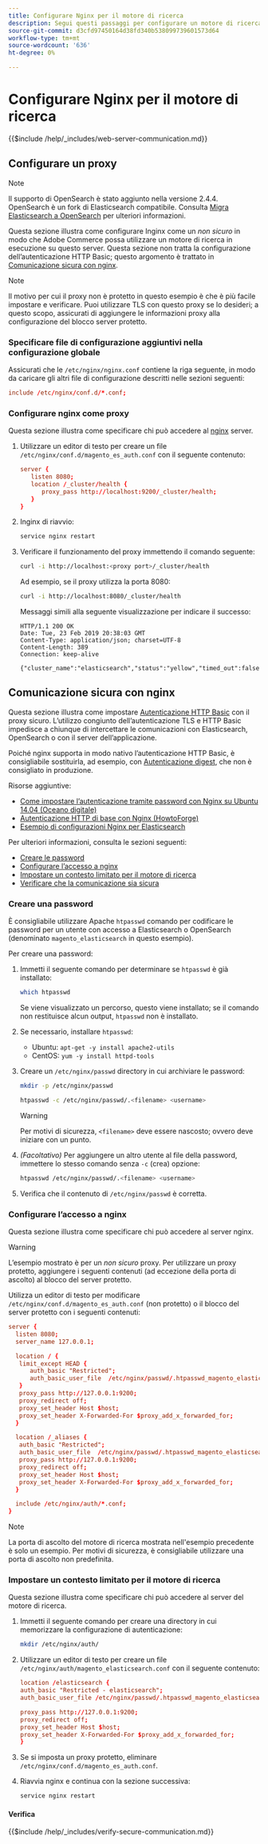 ```yaml
---
title: Configurare Nginx per il motore di ricerca
description: Segui questi passaggi per configurare un motore di ricerca con il server web Nginx per le installazioni on-premise di Adobe Commerce e Magenti Open Source.
source-git-commit: d3cfd97450164d38fd340b538099739601573d64
workflow-type: tm+mt
source-wordcount: '636'
ht-degree: 0%

---
```



# Configurare Nginx per il motore di ricerca

{{$include /help/_includes/web-server-communication.md}}

## Configurare un proxy

>[!NOTE]
>
>Il supporto di OpenSearch è stato aggiunto nella versione 2.4.4. OpenSearch è un fork di Elasticsearch compatibile. Consulta [Migra Elasticsearch a OpenSearch](../../../upgrade/prepare/opensearch-migration.md) per ulteriori informazioni.

Questa sezione illustra come configurare Inginx come un *non sicuro* in modo che Adobe Commerce possa utilizzare un motore di ricerca in esecuzione su questo server. Questa sezione non tratta la configurazione dell’autenticazione HTTP Basic; questo argomento è trattato in [Comunicazione sicura con nginx](#secure-communication-with-nginx).

>[!NOTE]
>
>Il motivo per cui il proxy non è protetto in questo esempio è che è più facile impostare e verificare. Puoi utilizzare TLS con questo proxy se lo desideri; a questo scopo, assicurati di aggiungere le informazioni proxy alla configurazione del blocco server protetto.

### Specificare file di configurazione aggiuntivi nella configurazione globale

Assicurati che le `/etc/nginx/nginx.conf` contiene la riga seguente, in modo da caricare gli altri file di configurazione descritti nelle sezioni seguenti:

```conf
include /etc/nginx/conf.d/*.conf;
```

### Configurare nginx come proxy

Questa sezione illustra come specificare chi può accedere al [nginx](https://glossary.magento.com/nginx) server.

1. Utilizzare un editor di testo per creare un file `/etc/nginx/conf.d/magento_es_auth.conf` con il seguente contenuto:

   ```conf
   server {
      listen 8080;
      location /_cluster/health {
         proxy_pass http://localhost:9200/_cluster/health;
      }
   }
   ```

1. Inginx di riavvio:

   ```bash
   service nginx restart
   ```

1. Verificare il funzionamento del proxy immettendo il comando seguente:

   ```bash
   curl -i http://localhost:<proxy port>/_cluster/health
   ```

   Ad esempio, se il proxy utilizza la porta 8080:

   ```bash
   curl -i http://localhost:8080/_cluster/health
   ```

   Messaggi simili alla seguente visualizzazione per indicare il successo:

   ```terminal
   HTTP/1.1 200 OK
   Date: Tue, 23 Feb 2019 20:38:03 GMT
   Content-Type: application/json; charset=UTF-8
   Content-Length: 389
   Connection: keep-alive
   
   {"cluster_name":"elasticsearch","status":"yellow","timed_out":false,"number_of_nodes":1,"number_of_data_nodes":1,"active_primary_shards":5,"active_shards":5,"relocating_shards":0,"initializing_shards":0,"unassigned_shards":5,"delayed_unassigned_shards":0,"number_of_pending_tasks":0,"number_of_in_flight_fetch":0,"task_max_waiting_in_queue_millis":0,"active_shards_percent_as_number":50.0}
   ```

## Comunicazione sicura con nginx

Questa sezione illustra come impostare [Autenticazione HTTP Basic](https://nginx.org/en/docs/http/ngx_http_auth_basic_module.html) con il proxy sicuro. L’utilizzo congiunto dell’autenticazione TLS e HTTP Basic impedisce a chiunque di intercettare le comunicazioni con Elasticsearch, OpenSearch o con il server dell’applicazione.

Poiché nginx supporta in modo nativo l’autenticazione HTTP Basic, è consigliabile sostituirla, ad esempio, con [Autenticazione digest](https://www.nginx.com/resources/wiki/modules/auth_digest/), che non è consigliato in produzione.

Risorse aggiuntive:

* [Come impostare l’autenticazione tramite password con Nginx su Ubuntu 14.04 (Oceano digitale)](https://www.digitalocean.com/community/tutorials/how-to-set-up-password-authentication-with-nginx-on-ubuntu-14-04)
* [Autenticazione HTTP di base con Nginx (HowtoForge)](https://www.howtoforge.com/basic-http-authentication-with-nginx)
* [Esempio di configurazioni Nginx per Elasticsearch](https://gist.github.com/karmi/b0a9b4c111ed3023a52d)

Per ulteriori informazioni, consulta le sezioni seguenti:

* [Creare le password](#create-a-password)
* [Configurare l’accesso a nginx](#set-up-access-to-nginx)
* [Impostare un contesto limitato per il motore di ricerca](#set-up-a-restricted-context-for-the-search-engine)
* [Verificare che la comunicazione sia sicura](#secure-communication-with-nginx)

### Creare una password

È consigliabile utilizzare Apache `htpasswd` comando per codificare le password per un utente con accesso a Elasticsearch o OpenSearch (denominato `magento_elasticsearch` in questo esempio).

Per creare una password:

1. Immetti il seguente comando per determinare se `htpasswd` è già installato:

   ```bash
   which htpasswd
   ```

   Se viene visualizzato un percorso, questo viene installato; se il comando non restituisce alcun output, `htpasswd` non è installato.

1. Se necessario, installare `htpasswd`:

   * Ubuntu: `apt-get -y install apache2-utils`
   * CentOS: `yum -y install httpd-tools`

1. Creare un `/etc/nginx/passwd` directory in cui archiviare le password:

   ```bash
   mkdir -p /etc/nginx/passwd
   ```

   ```bash
   htpasswd -c /etc/nginx/passwd/.<filename> <username>
   ```

   >[!WARNING]
   >
   >Per motivi di sicurezza, `<filename>` deve essere nascosto; ovvero deve iniziare con un punto.

1. *(Facoltativo)* Per aggiungere un altro utente al file della password, immettere lo stesso comando senza `-c` (crea) opzione:

   ```bash
   htpasswd /etc/nginx/passwd/.<filename> <username>
   ```

1. Verifica che il contenuto di `/etc/nginx/passwd` è corretta.

### Configurare l’accesso a nginx

Questa sezione illustra come specificare chi può accedere al server nginx.

>[!WARNING]
>
>L’esempio mostrato è per un *non sicuro* proxy. Per utilizzare un proxy protetto, aggiungere i seguenti contenuti (ad eccezione della porta di ascolto) al blocco del server protetto.

Utilizza un editor di testo per modificare `/etc/nginx/conf.d/magento_es_auth.conf` (non protetto) o il blocco del server protetto con i seguenti contenuti:

```conf
server {
  listen 8080;
  server_name 127.0.0.1;

  location / {
   limit_except HEAD {
      auth_basic "Restricted";
      auth_basic_user_file  /etc/nginx/passwd/.htpasswd_magento_elasticsearch;
   }
   proxy_pass http://127.0.0.1:9200;
   proxy_redirect off;
   proxy_set_header Host $host;
   proxy_set_header X-Forwarded-For $proxy_add_x_forwarded_for;
  }

  location /_aliases {
   auth_basic "Restricted";
   auth_basic_user_file  /etc/nginx/passwd/.htpasswd_magento_elasticsearch;
   proxy_pass http://127.0.0.1:9200;
   proxy_redirect off;
   proxy_set_header Host $host;
   proxy_set_header X-Forwarded-For $proxy_add_x_forwarded_for;
  }

  include /etc/nginx/auth/*.conf;
}
```

>[!NOTE]
>
>La porta di ascolto del motore di ricerca mostrata nell&#39;esempio precedente è solo un esempio. Per motivi di sicurezza, è consigliabile utilizzare una porta di ascolto non predefinita.

### Impostare un contesto limitato per il motore di ricerca

Questa sezione illustra come specificare chi può accedere al server del motore di ricerca.

1. Immetti il seguente comando per creare una directory in cui memorizzare la configurazione di autenticazione:

   ```bash
   mkdir /etc/nginx/auth/
   ```

1. Utilizzare un editor di testo per creare un file `/etc/nginx/auth/magento_elasticsearch.conf` con il seguente contenuto:

   ```conf
   location /elasticsearch {
   auth_basic "Restricted - elasticsearch";
   auth_basic_user_file /etc/nginx/passwd/.htpasswd_magento_elasticsearch;
   
   proxy_pass http://127.0.0.1:9200;
   proxy_redirect off;
   proxy_set_header Host $host;
   proxy_set_header X-Forwarded-For $proxy_add_x_forwarded_for;
   }
   ```

1. Se si imposta un proxy protetto, eliminare `/etc/nginx/conf.d/magento_es_auth.conf`.
1. Riavvia nginx e continua con la sezione successiva:

   ```bash
   service nginx restart
   ```

#### Verifica

{{$include /help/_includes/verify-secure-communication.md}}

